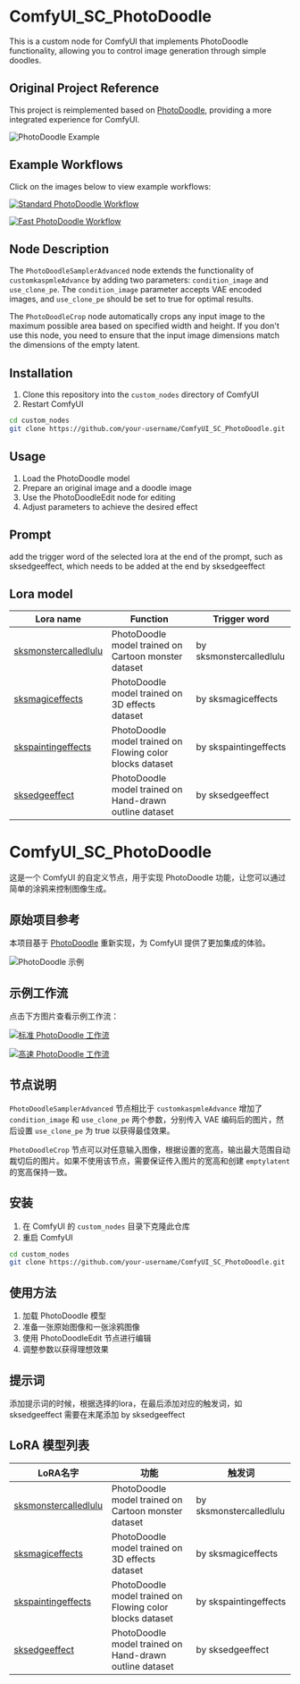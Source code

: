 # ComfyUI_SC_PhotoDoodle

This is a custom node for ComfyUI that implements PhotoDoodle functionality, allowing you to control image generation through simple doodles.

## Original Project Reference

This project is reimplemented based on [PhotoDoodle](https://github.com/showlab/PhotoDoodle), providing a more integrated experience for ComfyUI.

![PhotoDoodle Example](./imgs/ep1.jpg)

## Example Workflows

Click on the images below to view example workflows:

[![Standard PhotoDoodle Workflow](https://path.to/photodoodle_workflow_preview.jpg)](example_workflows/photodoodlev1.json)

[![Fast PhotoDoodle Workflow](https://path.to/photodoodle_speed_workflow_preview.jpg)](example_workflows/photodoodle_speedv1.json)

## Node Description

The `PhotoDoodleSamplerAdvanced` node extends the functionality of `customkaspmleAdvance` by adding two parameters: `condition_image` and `use_clone_pe`. The `condition_image` parameter accepts VAE encoded images, and `use_clone_pe` should be set to true for optimal results.

The `PhotoDoodleCrop` node automatically crops any input image to the maximum possible area based on specified width and height. If you don't use this node, you need to ensure that the input image dimensions match the dimensions of the empty latent.

## Installation

1. Clone this repository into the `custom_nodes` directory of ComfyUI
2. Restart ComfyUI

```bash
cd custom_nodes
git clone https://github.com/your-username/ComfyUI_SC_PhotoDoodle.git
```

## Usage

1. Load the PhotoDoodle model
2. Prepare an original image and a doodle image
3. Use the PhotoDoodleEdit node for editing
4. Adjust parameters to achieve the desired effect

## Prompt 
add the trigger word of the selected lora at the end of the prompt, such as sksedgeeffect, which needs to be added at the end by sksedgeeffect

## Lora model

| Lora name | Function | Trigger word |
|-----------|----------|--------------|
| [sksmonstercalledlulu](https://huggingface.co/nicolaus-huang/PhotoDoodle/blob/main/sksmonstercalledlulu.safetensors) | PhotoDoodle model trained on Cartoon monster dataset | by sksmonstercalledlulu |
| [sksmagiceffects](https://huggingface.co/nicolaus-huang/PhotoDoodle/blob/main/sksmagiceffects.safetensors) | PhotoDoodle model trained on 3D effects dataset | by sksmagiceffects |
| [skspaintingeffects](https://huggingface.co/nicolaus-huang/PhotoDoodle/blob/main/skspaintingeffects.safetensors) | PhotoDoodle model trained on Flowing color blocks dataset | by skspaintingeffects |
| [sksedgeeffect](https://huggingface.co/nicolaus-huang/PhotoDoodle/blob/main/sksedgeeffect.safetensors) | PhotoDoodle model trained on Hand-drawn outline dataset | by sksedgeeffect |

# ComfyUI_SC_PhotoDoodle

这是一个 ComfyUI 的自定义节点，用于实现 PhotoDoodle 功能，让您可以通过简单的涂鸦来控制图像生成。

## 原始项目参考

本项目基于 [PhotoDoodle](https://github.com/vpdonato/PhotoDoodle) 重新实现，为 ComfyUI 提供了更加集成的体验。

![PhotoDoodle 示例](./imgs/ep1.jpg)

## 示例工作流

点击下方图片查看示例工作流：

[![标准 PhotoDoodle 工作流](https://path.to/photodoodle_workflow_preview.jpg)](example_workflows/photodoodlev1.json)

[![高速 PhotoDoodle 工作流](https://path.to/photodoodle_speed_workflow_preview.jpg)](example_workflows/photodoodle_speedv1.json)

## 节点说明

`PhotoDoodleSamplerAdvanced` 节点相比于 `customkaspmleAdvance` 增加了 `condition_image` 和 `use_clone_pe` 两个参数，分别传入 VAE 编码后的图片，然后设置 `use_clone_pe` 为 true 以获得最佳效果。

`PhotoDoodleCrop` 节点可以对任意输入图像，根据设置的宽高，输出最大范围自动裁切后的图片。如果不使用该节点，需要保证传入图片的宽高和创建 `emptylatent` 的宽高保持一致。

## 安装

1. 在 ComfyUI 的 `custom_nodes` 目录下克隆此仓库
2. 重启 ComfyUI

```bash
cd custom_nodes
git clone https://github.com/your-username/ComfyUI_SC_PhotoDoodle.git
```

## 使用方法

1. 加载 PhotoDoodle 模型
2. 准备一张原始图像和一张涂鸦图像
3. 使用 PhotoDoodleEdit 节点进行编辑
4. 调整参数以获得理想效果

## 提示词
添加提示词的时候，根据选择的lora，在最后添加对应的触发词，如 sksedgeeffect 需要在末尾添加 by sksedgeeffect

## LoRA 模型列表

| LoRA名字 | 功能 | 触发词 |
|---------|------|--------|
| [sksmonstercalledlulu](https://huggingface.co/nicolaus-huang/PhotoDoodle/blob/main/sksmonstercalledlulu.safetensors) | PhotoDoodle model trained on Cartoon monster dataset | by sksmonstercalledlulu |
| [sksmagiceffects](https://huggingface.co/nicolaus-huang/PhotoDoodle/blob/main/sksmagiceffects.safetensors) | PhotoDoodle model trained on 3D effects dataset | by sksmagiceffects |
| [skspaintingeffects](https://huggingface.co/nicolaus-huang/PhotoDoodle/blob/main/skspaintingeffects.safetensors) | PhotoDoodle model trained on Flowing color blocks dataset | by skspaintingeffects |
| [sksedgeeffect](https://huggingface.co/nicolaus-huang/PhotoDoodle/blob/main/sksedgeeffect.safetensors) | PhotoDoodle model trained on Hand-drawn outline dataset | by sksedgeeffect |